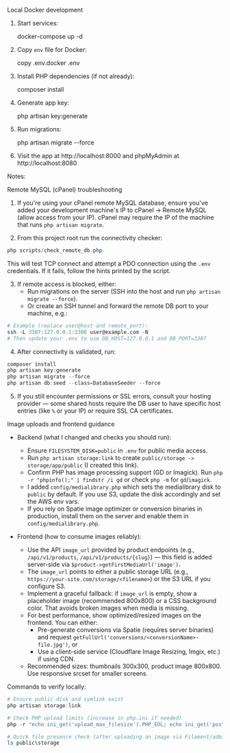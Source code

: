 Local Docker development

1. Start services:

   docker-compose up -d

2. Copy `env` file for Docker:

   copy .env.docker .env

3. Install PHP dependencies (if not already):

   composer install

4. Generate app key:

   php artisan key:generate

5. Run migrations:

   php artisan migrate --force

6. Visit the app at http://localhost:8000 and phpMyAdmin at http://localhost:8080

Notes:

Remote MySQL (cPanel) troubleshooting

1. If you're using your cPanel remote MySQL database, ensure you've added your development machine's IP to cPanel -> Remote MySQL (allow access from your IP). cPanel may require the IP of the machine that runs `php artisan migrate`.

2. From this project root run the connectivity checker:

```powershell
php scripts/check_remote_db.php
```

This will test TCP connect and attempt a PDO connection using the `.env` credentials. If it fails, follow the hints printed by the script.

3. If remote access is blocked, either:
    - Run migrations on the server (SSH into the host and run `php artisan migrate --force`).
    - Or create an SSH tunnel and forward the remote DB port to your machine, e.g.:

```powershell
# Example (replace user@host and remote_port):
ssh -L 3307:127.0.0.1:3306 user@example.com -N
# Then update your .env to use DB_HOST=127.0.0.1 and DB_PORT=3307
```

4. After connectivity is validated, run:

```powershell
composer install
php artisan key:generate
php artisan migrate --force
php artisan db:seed --class=DatabaseSeeder --force
```

5. If you still encounter permissions or SSL errors, consult your hosting provider — some shared hosts require the DB user to have specific host entries (like `%` or your IP) or require SSL CA certificates.

Image uploads and frontend guidance

- Backend (what I changed and checks you should run):
   - Ensure `FILESYSTEM_DISK=public` in `.env` for public media access.
   - Run `php artisan storage:link` to create `public/storage -> storage/app/public` (I created this link).
   - Confirm PHP has image processing support (GD or Imagick). Run `php -r "phpinfo();" | findstr /i gd` or check `php -m` for `gd`/`imagick`.
   - I added `config/medialibrary.php` which sets the medialibrary disk to `public` by default. If you use S3, update the disk accordingly and set the AWS env vars.
   - If you rely on Spatie image optimizer or conversion binaries in production, install them on the server and enable them in `config/medialibrary.php`.

- Frontend (how to consume images reliably):
   - Use the API `image_url` provided by product endpoints (e.g., `/api/v1/products`, `/api/v1/products/{slug}`) — this field is added server-side via `$product->getFirstMediaUrl('image')`.
   - The `image_url` points to either a public storage URL (e.g., `https://your-site.com/storage/<filename>`) or the S3 URL if you configure S3.
   - Implement a graceful fallback: if `image_url` is empty, show a placeholder image (recommended 800x800) or a CSS background color. That avoids broken images when media is missing.
   - For best performance, show optimized/resized images on the frontend. You can either:
      - Pre-generate conversions via Spatie (requires server binaries) and request `getFullUrl('conversions/<conversionName>-file.jpg')`, or
      - Use a client-side service (Cloudflare Image Resizing, Imgix, etc.) if using CDN.
   - Recommended sizes: thumbnails 300x300, product image 800x800. Use responsive srcset for smaller screens.

Commands to verify locally:
```powershell
# Ensure public disk and symlink exist
php artisan storage:link

# Check PHP upload limits (increase in php.ini if needed)
php -r "echo ini_get('upload_max_filesize').PHP_EOL; echo ini_get('post_max_size').PHP_EOL;"

# Quick file presence check (after uploading an image via Filament/admin)
ls public\storage
```

